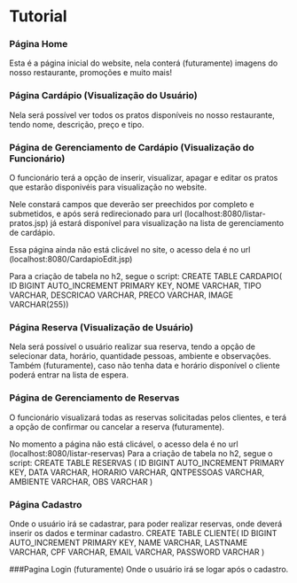 # Tutorial

### Página Home
Esta é a página inicial do website, nela conterá (futuramente) imagens do
nosso restaurante, promoções e muito mais!

### Página Cardápio (Visualização do Usuário)
Nela será possível ver todos os pratos disponíveis no nosso restaurante,
tendo nome, descrição, preço e tipo.

### Página de Gerenciamento de Cardápio (Visualização do Funcionário)
O funcionário terá a opção de inserir, visualizar, apagar e editar os pratos
que estarão disponivéis para visualização no website.

Nele constará campos que deverão ser preechidos por completo e submetidos, 
e após será redirecionado para url (localhost:8080/listar-pratos.jsp) já 
estará disponível para visualização na lista de gerenciamento de
cardápio. 

Essa página ainda não está clicável no site, o acesso dela é no url
(localhost:8080/CardapioEdit.jsp)

Para a criação de tabela no h2, segue o script:
CREATE TABLE CARDAPIO( ID BIGINT AUTO_INCREMENT PRIMARY KEY,
NOME VARCHAR,
TIPO VARCHAR,
DESCRICAO VARCHAR,
PRECO VARCHAR,
IMAGE VARCHAR(255))

### Página Reserva (Visualização de Usuário)
Nela será possível o usuário realizar sua reserva, tendo a opção de selecionar
data, horário, quantidade pessoas, ambiente e observações. Também (futuramente), 
caso não tenha data e horário disponível o cliente poderá entrar na lista de
espera.

### Página de Gerenciamento de Reservas 
O funcionário visualizará todas as reservas solicitadas pelos clientes, e terá
a opção de confirmar ou cancelar a reserva (futuramente).

No momento a página não está clicável, o acesso dela é no url (localhost:8080/listar-reservas)
Para a criação de tabela no h2, segue o script:
CREATE TABLE RESERVAS (
ID BIGINT AUTO_INCREMENT PRIMARY KEY, 
DATA VARCHAR, 
HORARIO VARCHAR, 
QNTPESSOAS VARCHAR, 
AMBIENTE VARCHAR, 
OBS VARCHAR
)

### Página Cadastro 
Onde o usuário irá se cadastrar, para poder realizar reservas, onde deverá 
inserir os dados e terminar cadastro.
CREATE TABLE CLIENTE(
ID BIGINT AUTO_INCREMENT PRIMARY KEY, 
NAME VARCHAR, 
LASTNAME VARCHAR, 
CPF VARCHAR, 
EMAIL VARCHAR,
PASSWORD VARCHAR
)

###Pagina Login (futuramente)
Onde o usuário irá se logar após o cadastro. 
